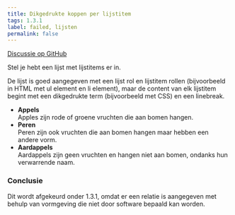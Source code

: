 ```yaml
---
title: Dikgedrukte koppen per lijstitem
tags: 1.3.1
label: failed, lijsten
permalink: false
---
```


[Discussie op GitHub](https://github.com/WCAG-Audit-Discussions/NL-BE/issues/3)

Stel je hebt een lijst met lijstitems er in.

De lijst is goed aangegeven met een lijst rol en lijstitem rollen (bijvoorbeeld in HTML met ul element en li element), maar de content van elk lijstitem begint met een dikgedrukte term (bijvoorbeeld met CSS) en een linebreak.

- **Appels**<br />
Apples zijn rode of groene vruchten die aan bomen hangen.
- **Peren**<br />
Peren zijn ook vruchten die aan bomen hangen maar hebben een andere vorm.
- **Aardappels**<br />
Aardappels zijn geen vruchten en hangen niet aan bomen, ondanks hun verwarrende naam.

### Conclusie
Dit wordt afgekeurd onder 1.3.1, omdat er een relatie is aangegeven met behulp van vormgeving die niet door software bepaald kan worden.
